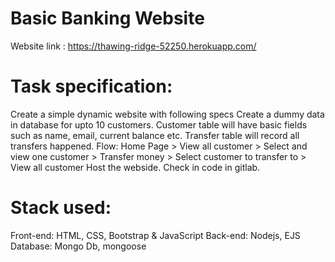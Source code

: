 # Basic Banking Website

Website link : https://thawing-ridge-52250.herokuapp.com/

# Task specification:
Create a simple dynamic website with following specs
Create a dummy data in database for upto 10 customers. Customer table will have basic fields such as name, email, current balance etc. Transfer table will record all transfers happened.
Flow: Home Page > View all customer > Select and view one customer > Transfer money > Select customer to transfer to > View all customer
Host the webside. Check in code in gitlab.


# Stack used:
Front-end: HTML, CSS, Bootstrap & JavaScript
Back-end: Nodejs, EJS
Database: Mongo Db, mongoose
